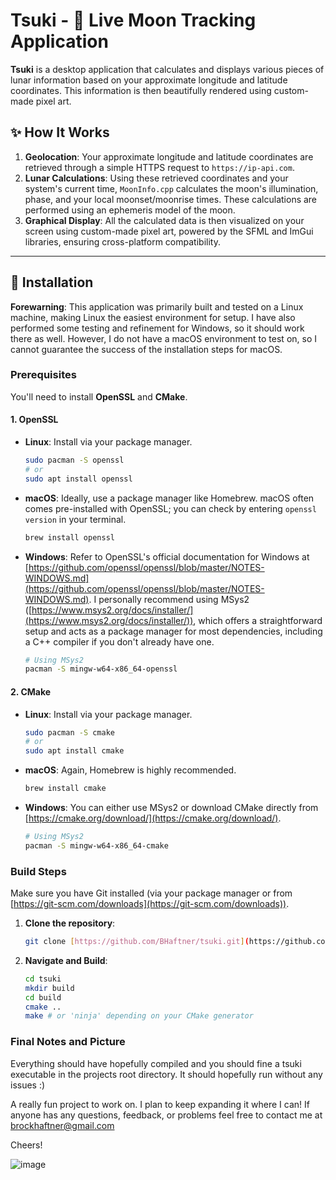 # Tsuki - 🌙 Live Moon Tracking Application

**Tsuki** is a desktop application that calculates and displays various pieces of lunar information based on your approximate longitude and latitude coordinates. This information is then beautifully rendered using custom-made pixel art.

## ✨ How It Works

1.  **Geolocation**: Your approximate longitude and latitude coordinates are retrieved through a simple HTTPS request to `https://ip-api.com`.
2.  **Lunar Calculations**: Using these retrieved coordinates and your system's current time, `MoonInfo.cpp` calculates the moon's illumination, phase, and your local moonset/moonrise times. These calculations are performed using an ephemeris model of the moon.
3.  **Graphical Display**: All the calculated data is then visualized on your screen using custom-made pixel art, powered by the SFML and ImGui libraries, ensuring cross-platform compatibility.

---

## 🚀 Installation

**Forewarning**: This application was primarily built and tested on a Linux machine, making Linux the easiest environment for setup. I have also performed some testing and refinement for Windows, so it should work there as well. However, I do not have a macOS environment to test on, so I cannot guarantee the success of the installation steps for macOS.

### Prerequisites

You'll need to install **OpenSSL** and **CMake**.

#### 1. OpenSSL

* **Linux**: Install via your package manager.
    ```sh
    sudo pacman -S openssl
    # or
    sudo apt install openssl
    ```
* **macOS**: Ideally, use a package manager like Homebrew. macOS often comes pre-installed with OpenSSL; you can check by entering `openssl version` in your terminal.
    ```sh
    brew install openssl
    ```
* **Windows**: Refer to OpenSSL's official documentation for Windows at [https://github.com/openssl/openssl/blob/master/NOTES-WINDOWS.md](https://github.com/openssl/openssl/blob/master/NOTES-WINDOWS.md). I personally recommend using MSys2 ([https://www.msys2.org/docs/installer/](https://www.msys2.org/docs/installer/)), which offers a straightforward setup and acts as a package manager for most dependencies, including a C++ compiler if you don't already have one.
    ```sh
    # Using MSys2
    pacman -S mingw-w64-x86_64-openssl
    ```

#### 2. CMake

* **Linux**: Install via your package manager.
    ```sh
    sudo pacman -S cmake
    # or
    sudo apt install cmake
    ```
* **macOS**: Again, Homebrew is highly recommended.
    ```sh
    brew install cmake
    ```
* **Windows**: You can either use MSys2 or download CMake directly from [https://cmake.org/download/](https://cmake.org/download/).
    ```sh
    # Using MSys2
    pacman -S mingw-w64-x86_64-cmake
    ```

### Build Steps

Make sure you have Git installed (via your package manager or from [https://git-scm.com/downloads](https://git-scm.com/downloads)).

1.  **Clone the repository**:
    ```sh
    git clone [https://github.com/BHaftner/tsuki.git](https://github.com/BHaftner/tsuki.git)
    ```
2.  **Navigate and Build**:
    ```sh
    cd tsuki
    mkdir build
    cd build
    cmake ..
    make # or 'ninja' depending on your CMake generator
    ```

### Final Notes and Picture

Everything should have hopefully compiled and you should fine a tsuki executable in the projects root directory. It should hopefully run without any issues :)

A really fun project to work on. I plan to keep expanding it where I can! If anyone has any questions, feedback, or problems feel free to contact me at brockhaftner@gmail.com

Cheers!

![image](https://github.com/user-attachments/assets/5b1c1b2d-ebfe-4440-8a9c-5dc628425aef)

